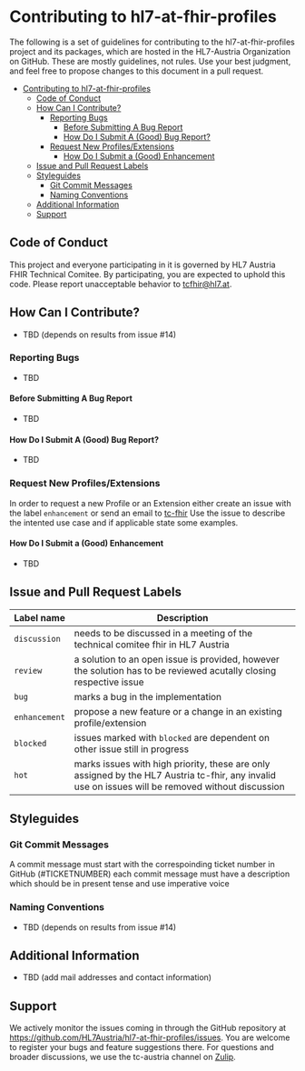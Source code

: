 # Contributing to hl7-at-fhir-profiles

The following is a set of guidelines for contributing to the hl7-at-fhir-profiles project and its packages, 
which are hosted in the HL7-Austria Organization on GitHub. These are mostly guidelines, not rules. Use your best judgment, 
and feel free to propose changes to this document in a pull request.

<!-- TOC -->

- [Contributing to hl7-at-fhir-profiles](#contributing-to-hl7-at-fhir-profiles)
    - [Code of Conduct](#code-of-conduct)
    - [How Can I Contribute?](#how-can-i-contribute)
        - [Reporting Bugs](#reporting-bugs)
            - [Before Submitting A Bug Report](#before-submitting-a-bug-report)
            - [How Do I Submit A (Good) Bug Report?](#how-do-i-submit-a-good-bug-report)
        - [Request New Profiles/Extensions](#request-new-profilesextensions)
            - [How Do I Submit a (Good) Enhancement](#how-do-i-submit-a-good-enhancement)
    - [Issue and Pull Request Labels](#issue-and-pull-request-labels)
    - [Styleguides](#styleguides)
        - [Git Commit Messages](#git-commit-messages)
        - [Naming Conventions](#naming-conventions)
    - [Additional Information](#additional-information)
    - [Support](#support)

<!-- /TOC -->

## Code of Conduct

This project and everyone participating in it is governed by HL7 Austria FHIR Technical Comitee. By participating, you are expected to uphold this code. Please report unacceptable behavior to tcfhir@hl7.at.

## How Can I Contribute?

- TBD (depends on results from issue #14)

### Reporting Bugs

- TBD

#### Before Submitting A Bug Report

- TBD

#### How Do I Submit A (Good) Bug Report?

- TBD

### Request New Profiles/Extensions
In order to request a new Profile or an Extension either create an issue with the label `enhancement` or send an email to [tc-fhir](mailto:tcfhir@hl7.at) 
Use the issue to describe the intented use case and if applicable state some examples.

#### How Do I Submit a (Good) Enhancement

- TBD


## Issue and Pull Request Labels

| Label name | Description |
| --- | --- |
| `discussion` | needs to be discussed in a meeting of the technical comitee fhir in HL7 Austria |
| `review` | a solution to an open issue is provided, however the solution has to be reviewed acutally closing respective issue |
| `bug` | marks a bug in the implementation |
| `enhancement` | propose a new feature or a change in an existing profile/extension |
| `blocked` | issues marked with `blocked` are dependent on other issue still in progress |
| `hot` | marks issues with high priority, these are only assigned by the HL7 Austria tc-fhir, any invalid use on issues will be removed without discussion |


## Styleguides

### Git Commit Messages
A commit message must start with the correspoinding ticket number in GitHub (#TICKETNUMBER) each commit message must have a description which should be in present tense and use imperative voice

### Naming Conventions

- TBD (depends on results from issue #14)

## Additional Information

- TBD (add mail addresses and contact information)

## Support
We actively monitor the issues coming in through the GitHub repository at https://github.com/HL7Austria/hl7-at-fhir-profiles/issues. You are welcome to register your bugs and feature suggestions there. For questions and broader discussions, we use the tc-austria channel on [Zulip](https://chat.fhir.org).